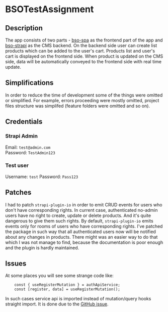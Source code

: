 # BSOTestAssignment


## Description
The app consists of two parts - [bso-spa](bso-spa) as the frontend part of the app and [bso-strapi](bso-strapi)
as the CMS backend. 
On the backend side user can create list products which can be added to the user's cart. Products list and user's cart is displayed on 
the frontend side. When product is updated on the CMS side, data will be automatically conveyed to the frontend side with 
real time update. 

## Simplifications
In order to reduce the time of development some of the things were omitted or simplified. For example, errors proceeding 
were mostly omitted, project files structure was simplifed (feature folders were omitted and so on).


## Credentials
### Strapi Admin
Email: `test@admin.com`\
Password: `TestAdmin123`

### Test user
Username: `test`
Password: `Pass123`

## Patches
I had to patch `strapi-plugin-io` in order to emit CRUD events for users who don't have corresponding rights.
In current case, authenticated no-admin users have no right to create, update or delete products. And it's quite dangerous
to give them such rights. By default, `strapi-plugin-io` emits events only for rooms of users who have corresponding rights.
I've patched the package in such way that all authenticated users now will be notified about any changes in products. There might was
an easier way to do that which I was not manage to find, because the documentation is poor enough and the plugin is hardly maintained.


## Issues
At some places you will see some strange code like:
````
    const { useRegisterMutation } = authApiService;
    const [register, data] = useRegisterMutation();
````
In such cases service api is imported instead of mutation/query hooks straight import. 
It is done due to the [GitHub issue](https://github.com/reduxjs/redux-toolkit/issues/3983). 

